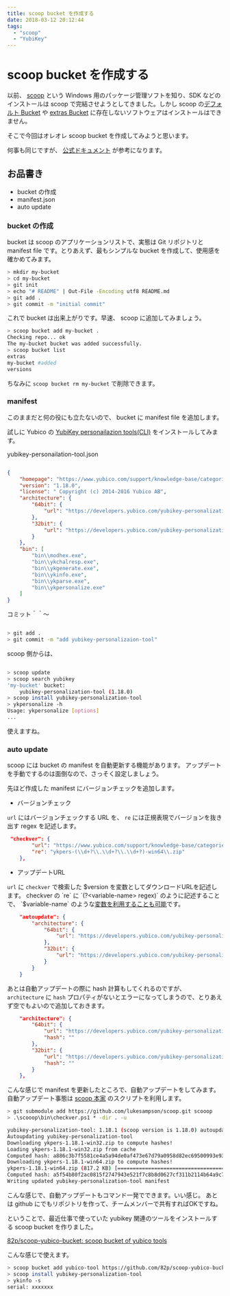 ```yaml
---
title: scoop bucket を作成する
date: 2018-03-12 20:12:44
tags: 
  - "scoop"
  - "YubiKey"
---
```


# scoop bucket を作成する

以前、 [scoop](http://scoop.sh/) という Windows 用のパッケージ管理ソフトを知り、SDK などのインストールは scoop で完結させようとしてきました。しかし scoop の[デフォルト Bucket](https://github.com/lukesampson/scoop/tree/master/bucket) や [extras Bucket](https://github.com/lukesampson/scoop-extras) に存在しないソフトウェアはインストールはできません。

そこで今回はオレオレ scoop bucket を作成してみようと思います。

<!--more -->

何事も同じですが、 [公式ドキュメント](https://github.com/lukesampson/scoop/wiki/App-Manifests) が参考になります。

## お品書き

* bucket の作成
* manifest.json
* auto update

### bucket の作成

bucket は scoop のアプリケーションリストで、実態は Git リポジトリと manifest file です。とりあえず、最もシンプルな bucket を作成して、使用感を確かめてみます。

```bash
> mkdir my-bucket
> cd my-bucket
> git init
> echo "# README" | Out-File -Encoding utf8 README.md
> git add .
> git commit -m "initial commit"
```

これで bucket は出来上がりです。早速、 scoop に追加してみましょう。

```bash
> scoop bucket add my-bucket .
Checking repo... ok
The my-bucket bucket was added successfully.
> scoop bucket list
extras
my-bucket #added
versions
```

ちなみに `scoop bucket rm my-bucket` で削除できます。

### manifest

このままだと何の役にも立たないので、 bucket に manifest file を追加します。

試しに Yubico の [YubiKey personailazion tools(CLI)](https://www.yubico.com/support/knowledge-base/categories/articles/yubikey-personalization-tools/) をインストールしてみます。

yubikey-personailation-tool.json

```json

{
    "homepage": "https://www.yubico.com/support/knowledge-base/categories/articles/yubikey-personalization-tools/",
    "version": "1.18.0",
    "license": " Copyright (c) 2014-2016 Yubico AB",
    "architecture": {
        "64bit": {
            "url": "https://developers.yubico.com/yubikey-personalization/Releases/ykpers-1.18.0-win64.zip"
        },
        "32bit": {
            "url": "https://developers.yubico.com/yubikey-personalization/Releases/ykpers-1.18.0-win32.zip"
        }
    },
    "bin": [
        "bin\\modhex.exe",
        "bin\\ykchalresp.exe",
        "bin\\ykgenerate.exe",
        "bin\\ykinfo.exe",
        "bin\\ykparse.exe",
        "bin\\ykpersonalize.exe"
    ]
}

```

コミット＾＾～

```bash

> git add .
> git commit -m "add yubikey-personalizaion-tool"

```

scoop 側からは、

```bash

> scoop update
> scoop search yubikey
'my-bucket' bucket:
    yubikey-personalization-tool (1.18.0)
> scoop install yubikey-personalization-tool
> ykpersonalize -h
Usage: ykpersonalize [options]
...

```

使えますね。

### auto update

scoop には bucket の manifest を自動更新する機能があります。
アップデートを手動でするのは面倒なので、さっそく設定しましょう。

先ほど作成した manifest にバージョンチェックを追加します。

* バージョンチェック

`url` にはバージョンチェックする URL を、 `re` には正規表現でバージョンを抜き出す regex を記述します。

```json
 "checkver": {
        "url": "https://www.yubico.com/support/knowledge-base/categories/articles/yubikey-personalization-tools/",
        "re": "ykpers-(\\d+?\\.\\d+?\\.\\d+?)-win64\\.zip"
    },
```

* アップデートURL

`url` に `checkver` で検索した $version を変数としてダウンロードURLを記述します。
checkver の `re` に `(?<variable-name> regex)` のように記述することで、 `$variable-name` のような[変数を利用することも可能](https://github.com/82p/scoop-yubico-bucket/blob/494d3a9df627642cd5df62cf219aef090dfe52ae/yubihsm2-sdk.json#L19)です。

```json
    "autoupdate": {
        "architecture": {
            "64bit": {
                "url": "https://developers.yubico.com/yubikey-personalization/Releases/ykpers-$version-win64.zip"
            },
            "32bit": {
                "url": "https://developers.yubico.com/yubikey-personalization/Releases/ykpers-$version-win32.zip"
            }
        }
    }
```

あとは自動アップデートの際に hash 計算もしてくれるのですが、 `architecture` に `hash` プロパティがないとエラーになってしまうので、とりあえず空でもよいので追加しておきます。

```json
    "architecture": {
        "64bit": {
            "url": "https://developers.yubico.com/yubikey-personalization/Releases/ykpers-1.18.0-win64.zip",
            "hash": ""
        },
        "32bit": {
            "url": "https://developers.yubico.com/yubikey-personalization/Releases/ykpers-1.18.0-win32.zip",
            "hash": ""
        }
    },
```

こんな感じで manifest を更新したところで、自動アップデートをしてみます。
自動アップデート事態は [scoop 本家](https://github.com/lukesampson/scoop.git) のスクリプトを利用します。

```bash
> git submodule add https://github.com/lukesampson/scoop.git scooop
> .\scooop\bin\checkver.ps1 * -dir . -u

yubikey-personalization-tool: 1.18.1 (scoop version is 1.18.0) autoupdate available
Autoupdating yubikey-personalization-tool
Downloading ykpers-1.18.1-win32.zip to compute hashes!
Loading ykpers-1.18.1-win32.zip from cache
Computed hash: a886c3b7f5581ce4a5a94de0af473e67d79a0958d82ec69500993e932d2ff136
Downloading ykpers-1.18.1-win64.zip to compute hashes!
ykpers-1.18.1-win64.zip (817.2 KB) [===========================================================================================================================================================] 100%
Computed hash: a5f54b80f2ac0815f2747943e521f7c8b8d0627cf311b2114b64a9c74c818322
Writing updated yubikey-personalization-tool manifest
```

こんな感じで、自動アップデートもコマンド一発でできます。いい感じ。
あとは github にでもリポジトリを作って、チームメンバーで共有すればOKですね。

ということで、最近仕事で使っていた yubikey 関連のツールをインストールする scoop bucket を作りました。

[82p/scoop-yubico-bucket: scoop bucket of yubico tools](https://github.com/82p/scoop-yubico-bucket)

こんな感じで使えます。

```bash
> scoop bucket add yubico-tool https://github.com/82p/scoop-yubico-bucket.git
> scoop install yubikey-personalization-tool
> ykinfo -s
serial: xxxxxxx
```
